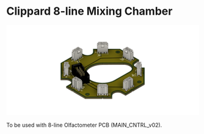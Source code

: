 # Clippard 8-line Mixing Chamber

![image](images/Clippard_8-MC_3D_PCB.png)



To be used with 8-line Olfactometer PCB (MAIN_CNTRL_v02).